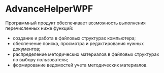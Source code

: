 # AdvanceHelperWPF

Программный продукт обеспечивает возможность выполнения перечисленных ниже функций:
- создание и работа в файловых структурах компьютера;
- обеспечение поиска, просмотра и редактирования нужных документов;
- распределение методических материалов в файловых структурах по выбору пользователя;
- формирование ведомостей учета методических материалов.
